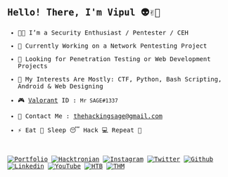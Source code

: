 <samp>

## Hello! There, I'm Vipul 👽✌🏼
  
- 👨‍💻 I’m a Security Enthusiast / Pentester / CEH 

- 💼 Currently Working on a Network Pentesting Project

- 🤝 Looking for Penetration Testing or Web Development Projects

- 🎲 My Interests Are Mostly: CTF, Python, Bash Scripting, Android & Web Designing

- 🎮 <a href="https://playvalorant.com/en-us/" target="_blank">Valorant</a> ID : `Mr SAGE#1337`

- 📧 Contact Me : <a href="mailto:thehackingsage@gmail.com">thehackingsage@gmail.com</a>

- ⚡ Eat 🍔 Sleep 😴 Hack 💻 Repeat 🔁

</samp><br>

[![Portfolio](https://img.shields.io/badge/-Mr.SAGE-02032e?style=flat&logo=gnu-bash&logoColor=white)](https://thehackingsage.github.io)
[![Hacktronian](https://img.shields.io/badge/-Hacktronian-11c28a?style=flat&logo=powershell&logoColor=white)](https://hacktronian.in)
[![Instagram](https://img.shields.io/badge/-Instagram-bc2a8d?style=flat&logo=Instagram&logoColor=white)](https://instagram.com/thehackingsage)
[![Twitter](https://img.shields.io/badge/-Twitter-00acee?style=flat&logo=Twitter&logoColor=white)](https://twitter.com/thehackingsage)
[![Github](https://img.shields.io/badge/-Github-000000?style=flat&logo=Github&logoColor=white)](https://github.com/thehackingsage)
[![Linkedin](https://img.shields.io/badge/-LinkedIn-0e76a8?style=flat&logo=Linkedin&logoColor=white)](https://linkedin.com/in/thehackingsage)
[![YouTube](https://img.shields.io/badge/-YouTube-FC2503?style=flat&logo=YouTube&logoColor=white)](https://youtube.com/hacktronian)
[![HTB](https://img.shields.io/badge/-HackTheBox-000000?style=flat&logo=codesandbox&logoColor=9FEF00)](https://hackthebox.eu/profile/38608)
[![THM](https://img.shields.io/badge/-TryHackMe-gray?style=flat&logo=icloud&logoColor=white)](https://tryhackme.com/p/mr.sage)
